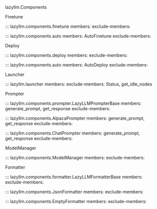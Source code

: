 lazyllm.Components

Finetune

::: lazyllm.components.finetune
    members: 
    exclude-members:

::: lazyllm.components.auto
    members: AutoFinetune
    exclude-members:

Deploy

::: lazyllm.components.deploy
    members: 
    exclude-members:

::: lazyllm.components.auto
    members: AutoDeploy
    exclude-members:

Launcher

::: lazyllm.launcher
    members: 
    exclude-members: Status, get_idle_nodes


Prompter

::: lazyllm.components.prompter.LazyLLMPrompterBase
    members: generate_prompt, get_response
    exclude-members:

::: lazyllm.components.AlpacaPrompter
    members: generate_prompt, get_response
    exclude-members:

::: lazyllm.components.ChatPrompter
    members: generate_prompt, get_response
    exclude-members:


ModelManager

::: lazyllm.components.ModelManager
    members: 
    exclude-members:

Formatter

::: lazyllm.components.formatter.LazyLLMFormatterBase
    members:
    exclude-members:

::: lazyllm.components.JsonFormatter
    members:
    exclude-members:

::: lazyllm.components.EmptyFormatter
    members:
    exclude-members:
